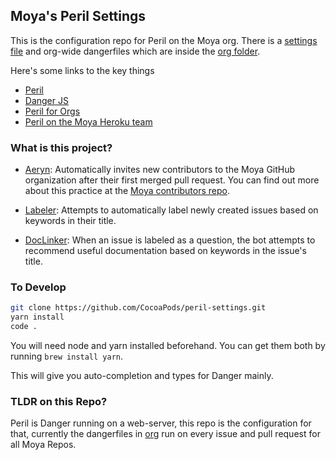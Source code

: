 ## Moya's Peril Settings

This is the configuration repo for Peril on the Moya org. There is a [settings file](settings.json) and org-wide
dangerfiles which are inside the [org folder](org).

Here's some links to the key things

 - [Peril](https://github.com/danger/peril)
 - [Danger JS](http://danger.systems/js/)
 - [Peril for Orgs](https://github.com/danger/peril/blob/master/docs/setup_for_org.md)
 - [Peril on the Moya Heroku team](https://dashboard.heroku.com/apps/moya-peril)

### What is this project?

- [Aeryn](org/aeryn.ts): Automatically invites new contributors to the Moya GitHub organization after their first merged pull request. You can find out more about this practice at the [Moya contributors repo](https://github.com/Moya/contributors).

- [Labeler](org/labeler.ts): Attempts to automatically label newly created issues based on keywords in their title.

- [DocLinker](moya/labeler.ts): When an issue is labeled as a question, the bot attempts to recommend useful documentation based on keywords in the issue's title.

### To Develop

```sh
git clone https://github.com/CocoaPods/peril-settings.git
yarn install
code .
```

You will need node and yarn installed beforehand. You can get them both by running `brew install yarn`. 

This will give you auto-completion and types for Danger mainly. 

### TLDR on this Repo?

Peril is Danger running on a web-server, this repo is the configuration for that, currently the dangerfiles in [org](org/)
run on every issue and pull request for all Moya Repos.